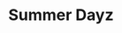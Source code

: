 ---
abv: 5.8%
alt:
availability: Keg
bitterness: 
description: This is a delicious American wheat beer that was dry hopped with Citra and Hallertau Blanc hops. It is cloudy yet crisp and full of hops.
gravity: 
hops: 
ibu: 42
img: summer-dayz.jpg
layout: beer
malt: 
modal-id: summer-dayz
title: Summer Dayz
on-tap: nope
sourness: 
style: Pale Wheat Ale
---